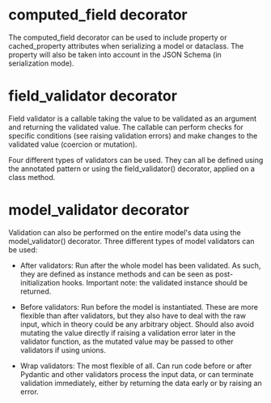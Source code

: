 # computed_field decorator

The computed_field decorator can be used to include property or cached_property attributes when serializing a model or dataclass. The property will also be taken into account in the JSON Schema (in serialization mode).

# field_validator decorator

Field validator is a callable taking the value to be validated as an argument and returning the validated value.
The callable can perform checks for specific conditions (see raising validation errors) and make changes to the validated value (coercion or mutation).

Four different types of validators can be used. They can all be defined using the annotated pattern or using the field_validator() decorator, applied on a class method.

# model_validator decorator

Validation can also be performed on the entire model's data using the model_validator() decorator.
Three different types of model validators can be used:

- After validators:
  Run after the whole model has been validated. As such, they are defined as instance methods and can be seen as post-initialization hooks.
  Important note: the validated instance should be returned.

- Before validators:
  Run before the model is instantiated.
  These are more flexible than after validators, but they also have to deal with the raw input, which in theory could be any arbitrary object.
  Should also avoid mutating the value directly if raising a validation error later in the validator function, as the mutated value may be passed to other validators if using unions.

- Wrap validators:
  The most flexible of all. Can run code before or after Pydantic and other validators process the input data, or can terminate validation immediately, either by returning the data early or by raising an error.
